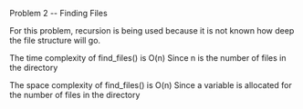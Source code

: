 Problem 2  -- Finding Files

For this problem, recursion is being used because it is not known how deep the file structure will go.

The time complexity of find_files() is O(n) 
Since n is the number of files in the directory

The space complexity of find_files() is O(n) 
Since a variable is allocated for the number of files in the directory


